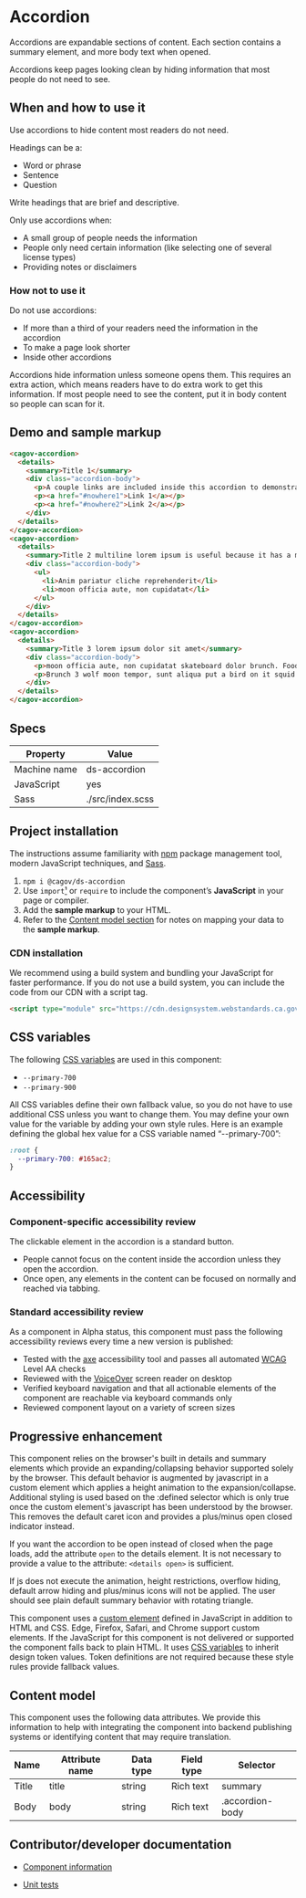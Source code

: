# Accordion

Accordions are expandable sections of content. Each section contains a summary element, and more body text when opened.

Accordions keep pages looking clean by hiding information that most people do not need to see.

## When and how to use it

Use accordions to hide content most readers do not need.

Headings can be a:

- Word or phrase
- Sentence
- Question

Write headings that are brief and descriptive.

Only use accordions when:

- A small group of people needs the information
- People only need certain information (like selecting one of several license types)
- Providing notes or disclaimers

### How not to use it

Do not use accordions:

- If more than a third of your readers need the information in the accordion
- To make a page look shorter
- Inside other accordions

Accordions hide information unless someone opens them. This requires an extra action, which means readers have to do extra work to get this information. If most people need to see the content, put it in body content so people can scan for it.

## Demo and sample markup

<html-preview>

```html preview
<cagov-accordion>
  <details>
    <summary>Title 1</summary>
    <div class="accordion-body">
      <p>A couple links are included inside this accordion to demonstrate that when the accordion is closed they are automatically not in the keyboard focus order but when the accordion opens they become the next available elements in the keyboard navigation sequence after the accordion's summary element.</p>
      <p><a href="#nowhere1">Link 1</a></p>
      <p><a href="#nowhere2">Link 2</a></p>
    </div>
  </details>
</cagov-accordion>
<cagov-accordion>
  <details>
    <summary>Title 2 multiline lorem ipsum is useful because it has a more-or-less normal distribution of letters</summary>
    <div class="accordion-body">
      <ul>
        <li>Anim pariatur cliche reprehenderit</li>
        <li>moon officia aute, non cupidatat</li>
      </ul>
    </div>
  </details>
</cagov-accordion>
<cagov-accordion>
  <details>
    <summary>Title 3 lorem ipsum dolor sit amet</summary>
    <div class="accordion-body">
      <p>moon officia aute, non cupidatat skateboard dolor brunch. Food truck quinoa nesciunt laborum eiusmod.</p>
      <p>Brunch 3 wolf moon tempor, sunt aliqua put a bird on it squid single-origin coffee nulla assumenda</p>
    </div>
  </details>
</cagov-accordion>
```

</html-preview>

## Specs

| Property     | Value            |
| ------------ | ---------------- |
| Machine name | ds-accordion     |
| JavaScript   | yes              |
| Sass         | ./src/index.scss |

## Project installation

The instructions assume familiarity with [npm](https://npmjs.com) package management tool, modern JavaScript techniques, and [Sass](https://sass-lang.com/).

1. `npm i @cagov/ds-accordion`
2. Use `import`[¹](/footnotes/#footnote1) or `require` to include the component’s **JavaScript** in your page or compiler.
3. Add the **sample markup** to your HTML.
4. Refer to the [Content model section](#content-model) for notes on mapping your data to the **sample markup**.

### CDN installation

We recommend using a build system and bundling your JavaScript for faster performance. If you do not use a build system, you can include the code from our CDN with a script tag.

```html
<script type="module" src="https://cdn.designsystem.webstandards.ca.gov/components/ds-accordion/v2.0.3/dist/index.js"></script>
```

## CSS variables

The following [CSS variables](https://developer.mozilla.org/en-US/docs/Web/CSS/Using_CSS_custom_properties) are used in this component:

- `--primary-700`
- `--primary-900`

All CSS variables define their own fallback value, so you do not have to use additional CSS unless you want to change them. You may define your own value for the variable by adding your own style rules. Here is an example defining the global hex value for a CSS variable named “--primary-700”:

```css
:root {
  --primary-700: #165ac2;
}
```

## Accessibility

### Component-specific accessibility review

The clickable element in the accordion is a standard button.

- People cannot focus on the content inside the accordion unless they open the accordion.
- Once open, any elements in the content can be focused on normally and reached via tabbing.

### Standard accessibility review

As a component in Alpha status, this component must pass the following accessibility reviews every time a new version is published:

- Tested with the [axe](https://www.deque.com/axe/) accessibility tool and passes all automated [WCAG](https://www.w3.org/TR/WCAG21/) Level AA checks
- Reviewed with the [VoiceOver](https://www.apple.com/voiceover/info/guide/_1121.html) screen reader on desktop
- Verified keyboard navigation and that all actionable elements of the component are reachable via keyboard commands only
- Reviewed component layout on a variety of screen sizes

## Progressive enhancement

This component relies on the browser's built in details and summary elements which provide an expanding/collapsing behavior supported solely by the browser. This default behavior is augmented by javascript in a custom element which applies a height animation to the expansion/collapse. Additional styling is used based on the :defined selector which is only true once the custom element's javascript has been understood by the browser. This removes the default caret icon and provides a plus/minus open closed indicator instead.

If you want the accordion to be open instead of closed when the page loads, add the attribute `open` to the details element. It is not necessary to provide a value to the attribute: `<details open>` is sufficient.

If js does not execute the animation, height restrictions, overflow hiding, default arrow hiding and plus/minus icons will not be applied. The user should see plain default summary behavior with rotating triangle.

This component uses a [custom element](https://developer.mozilla.org/en-US/docs/Web/Web_Components/Using_custom_elements) defined in JavaScript in addition to HTML and CSS. Edge, Firefox, Safari, and Chrome support custom elements. If the JavaScript for this component is not delivered or supported the component falls back to plain HTML. It uses [CSS variables](<https://developer.mozilla.org/en-US/docs/Web/CSS/var()#syntax>) to inherit design token values. Token definitions are not required because these style rules provide fallback values.

<a name="content-model"></a>

## Content model

This component uses the following data attributes. We provide this information to help with integrating the component into backend publishing systems or identifying content that may require translation.

| Name  | Attribute name | Data type | Field type | Selector         |
| ----- | -------------- | --------- | ---------- | ---------------- |
| Title | title          | string    | Rich text  | summary          |
| Body  | body           | string    | Rich text  | .accordion-body  |

## Contributor/developer documentation

- [Component information](https://github.com/cagov/design-system/blob/main/components/README.md)

- [Unit tests](https://github.com/cagov/design-system/blob/main/components/UNIT-TESTS.md)
